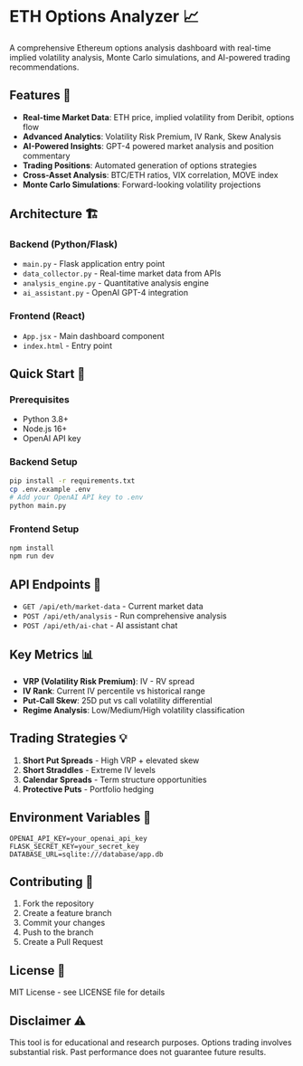 # ETH Options Analyzer 📈

A comprehensive Ethereum options analysis dashboard with real-time implied volatility analysis, Monte Carlo simulations, and AI-powered trading recommendations.

## Features 🚀

- **Real-time Market Data**: ETH price, implied volatility from Deribit, options flow
- **Advanced Analytics**: Volatility Risk Premium, IV Rank, Skew Analysis
- **AI-Powered Insights**: GPT-4 powered market analysis and position commentary  
- **Trading Positions**: Automated generation of options strategies
- **Cross-Asset Analysis**: BTC/ETH ratios, VIX correlation, MOVE index
- **Monte Carlo Simulations**: Forward-looking volatility projections

## Architecture 🏗️

### Backend (Python/Flask)
- `main.py` - Flask application entry point
- `data_collector.py` - Real-time market data from APIs
- `analysis_engine.py` - Quantitative analysis engine
- `ai_assistant.py` - OpenAI GPT-4 integration

### Frontend (React)
- `App.jsx` - Main dashboard component
- `index.html` - Entry point

## Quick Start 🎯

### Prerequisites
- Python 3.8+
- Node.js 16+
- OpenAI API key

### Backend Setup
```bash
pip install -r requirements.txt
cp .env.example .env
# Add your OpenAI API key to .env
python main.py
```

### Frontend Setup  
```bash
npm install
npm run dev
```

## API Endpoints 📡

- `GET /api/eth/market-data` - Current market data
- `POST /api/eth/analysis` - Run comprehensive analysis
- `POST /api/eth/ai-chat` - AI assistant chat

## Key Metrics 📊

- **VRP (Volatility Risk Premium)**: IV - RV spread
- **IV Rank**: Current IV percentile vs historical range
- **Put-Call Skew**: 25D put vs call volatility differential
- **Regime Analysis**: Low/Medium/High volatility classification

## Trading Strategies 💡

1. **Short Put Spreads** - High VRP + elevated skew
2. **Short Straddles** - Extreme IV levels  
3. **Calendar Spreads** - Term structure opportunities
4. **Protective Puts** - Portfolio hedging

## Environment Variables 🔧

```env
OPENAI_API_KEY=your_openai_api_key
FLASK_SECRET_KEY=your_secret_key
DATABASE_URL=sqlite:///database/app.db
```

## Contributing 🤝

1. Fork the repository
2. Create a feature branch
3. Commit your changes
4. Push to the branch
5. Create a Pull Request

## License 📄

MIT License - see LICENSE file for details

## Disclaimer ⚠️

This tool is for educational and research purposes. Options trading involves substantial risk. Past performance does not guarantee future results.